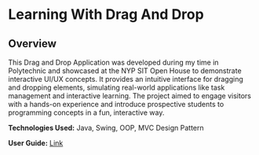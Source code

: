 # Learning With Drag And Drop

## Overview

This Drag and Drop Application was developed during my time in Polytechnic and showcased at the NYP SIT Open House to demonstrate interactive UI/UX concepts. It provides an intuitive interface for dragging and dropping elements, simulating real-world applications like task management and interactive learning. The project aimed to engage visitors with a hands-on experience and introduce prospective students to programming concepts in a fun, interactive way.

**Technologies Used:** Java, Swing, OOP, MVC Design Pattern

**User Guide:** [Link](https://docs.google.com/presentation/d/15yIsWRkNqeEXVaUAFtqKn_PCsv5szuuyaMb0JAxK2_A/edit?usp=sharing)
